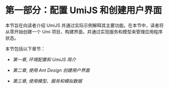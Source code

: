 # 第一部分：配置 UmiJS 和创建用户界面

本节旨在向读者介绍 UmiJS 并通过实际示例解释其主要功能。在本节中，读者将从零开始创建一个 Umi 项目，构建界面，并通过实现服务和模型来管理应用程序状态。

本节包括以下章节：

+   *第一章*, *环境配置和 UmiJS 简介*

+   *第二章*, *使用 Ant Design 创建用户界面*

+   *第三章*, *使用模型、服务和模拟数据*
